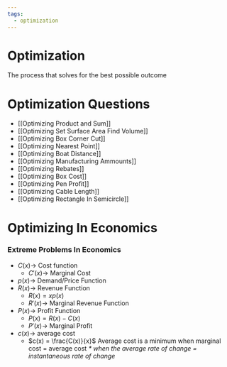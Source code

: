 ```yaml
---
tags:
  - optimization
---
```

# Optimization
The process that solves for the best possible outcome
# Optimization Questions
- [[Optimizing Product and Sum]]
- [[Optimizing Set Surface Area Find Volume]]
- [[Optimizing Box Corner Cut]]
- [[Optimizing Nearest Point]]
- [[Optimizing Boat Distance]]
- [[Optimizing Manufacturing Ammounts]]
- [[Optimizing Rebates]]
- [[Optimizing Box Cost]]
- [[Optimizing Pen Profit]]
- [[Optimizing Cable Length]]
- [[Optimizing Rectangle In Semicircle]]
# Optimizing In Economics
### Extreme Problems In Economics
- $C(x) \to$ Cost function
	- $C'(x) \to$ Marginal Cost
- $p(x) \to$ Demand/Price Function
- $R(x) \to$ Revenue Function
	- $R(x) = xp(x)$
	- $R'(x) \to$ Marginal Revenue Function
- $P(x) \to$ Profit Function
	- $P(x) = R(x)-C(x)$
	- $P'(x) \to$ Marginal Profit
- $c(x) \to$ average cost
	- $c(x) = \frac{C(x)}{x}$
Average cost is a minimum when marginal cost = average cost *\* when the average rate of change = instantaneous rate of change*
